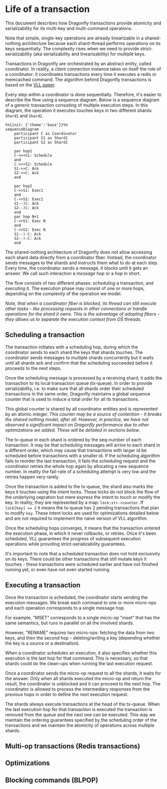 # Life of a transaction

This document describes how Dragonfly transactions provide atomicity and serializability for its multi-key and multi-command operations.

Note that simple, single-key operations are already linearizable in a shared-nothing architecture because each shard-thread performs operations on its keys sequentially.
The complexity rises when we need to provide strict-serializability (aka serializability and linearizability) for multiple keys.

Transactions in Dragonfly are orchestrated by an abstract entity, called coordinator.
In reality, a client connection instance takes on itself the role of a coordinator: it coordinates transactions every time it executes a redis or memcached command. The algorithm behind Dragonfly transactions is based on the [VLL paper](https://www.cs.umd.edu/~abadi/papers/vldbj-vll.pdf).

Every step within a coordinator is done sequentially. Therefore, it's easier to describe the flow using a sequence diagram. Below is a sequence diagram of a generic transaction consisting of multiple execution steps. In this diagram, the operation it executes touches keys in two different shards: `Shard1` and `Shard2`.

```mermaid
%%{init: {'theme':'base'}}%%
sequenceDiagram
    participant C as Coordinator
    participant S1 as Shard1
    participant S2 as Shard2

    par hop1
    C->>+S1: Schedule
    and
    C->>+S2: Schedule
    S1->>C: Ack
    S2->>C: Ack
    end

    par hop2
    C->>S1: Exec1
    and
    C->>S2: Exec1
    S1--)C: Ack
    S2--)C: Ack
    end
    par hop N+1
    C->>S1: Exec N
    and
    C->>S2: Exec N
    S1--)-C: Ack
    S2--)-C: Ack
    end
```

The shared-nothing architecture of Dragonfly does not allow accessing each shard data directly from a coordinator fiber. Instead, the coordinator sends messages to the shards and instructs them what to do at each step. Every time, the coordinator sends a message, it blocks until it gets an answer. We call such interaction a *message hop* or a *hop* in short.

The flow consists of two different phases: *scheduling* a transaction, and *executing* it. The execution phase may consist of one or more hops, depending on the complexity of the operation we model.

*Note, that when a coordinator fiber is blocked, its thread can still execute other tasks - like processing requests in other connections or handle operations for the shard it owns. This is the advantage of adopting fibers - they allows us to separate the execution context from OS threads.*

## Scheduling a transaction

The transaction initiates with a scheduling hop, during which the coordinator sends to each shard the keys that shards touches. The coordinator sends messages to multiple shards concurrently but it waits until all shards ack and confirm that the scheduling succeeded before it proceeds to the next steps.

Once the scheduling message is processed by a receiving shard, it adds the transaction to its local transaction queue (tx-queue). In order to provide serializability, i.e. to make sure that all shards order their scheduled transactions in the same order, Dragonfly maintains a global sequence counter that is used to induce a total order for all its transactions.

This global counter is shared by all coordinator entities and is represented by an atomic integer. *This counter may be a source of contention - it breaks the shared nothing model, after all. However, in practice, we have not observed a significant impact on Dragonfly performance due to other optimizations we added. These will be detailed in sections below*.

The tx-queue in each shard is ordered by the seq-number of each transaction. It may be that scheduling messages will arrive to each shard in a different order, which may cause that transactions with larger id be scheduled before transactions with a smaller id. If the scheduling algorithm fails to reorder the last transaction, it fails the scheduling request and the coordinator retries the whole hop again by allocating a new sequence number. In reality the fail-rate of a scheduling attempt is very low and the retries happen very rarely.

Once the transaction is added to the tx-queue, the shard also marks the keys it touches using the *intent* locks. Those locks do not block the flow of the underlying oepration but mere express the intent to touch or modify the key. In reality, they are represented by a map: `lock:str->counter`. If `lock[key] == 2` it means the tx-queue has 2 pending transactions that plan to modify `key`. These intent locks are used for optimizations detailed below and are not required to implement the naive version of VLL algorithm.

Once the scheduling hops converges, it means that the transaction entered the execution phase, in which it never rollbacks, or retries. Once it's been scheduled, VLL guarantees the progress of subsequent execution operations while providing strict-serializability guarantees.

It's important to note that a scheduled transaction does not hold exclusivity on its keys. There could be other transactions that still mutate keys it touches - these transactions were scheduled earlier and have not finished running yet, or even have not even started running.

## Executing a transaction

Once the transaction is scheduled, the coordinator starts sending the execution messages. We break each command to one or more micro-ops and each operation corresponds to a single message hop.

For example, "MSET" corresponds to a single micro-op "mset" that has the same semantics, but runs in parallel on all the involved shards.

However, "RENAME" requires two micro-ops: fetching the data from two keys, and then the second hop - deleting/writing a key (depending whether the key is a source or a destination).

When a coordinator schedules an execution, it also specifies whether this execution is the last hop for that command. This is necessary, so that shards could do the  clean-ups when running the last execution request.

Once a coordinator sends the micro-op request to all the shards, it waits for the answer. Only when all shards executed the micro-op and return the result, the coordinator is unblocked and it can proceed to the next hop. The coordinator is allowed to process the intermediary responses from the previous hops in order to define the next execution request.

The shards always execute transactions at the head of the tx-queue. When the last execution hop for that transaction is executed the transaction is removed from the queue and the next one can be executed. This way we maintain the ordering guarantees specified by the scheduling order of the transactions and we maintain the atomicity of operations across multiple shards.

## Multi-op transactions (Redis transactions)

## Optimizations

## Blocking commands (BLPOP)
